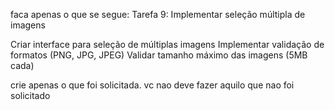 faca apenas o que se segue:
Tarefa 9: Implementar seleção múltipla de imagens

Criar interface para seleção de múltiplas imagens
Implementar validação de formatos (PNG, JPG, JPEG)
Validar tamanho máximo das imagens (5MB cada)

crie apenas o que foi solicitada. vc nao deve fazer aquilo que nao foi solicitado
